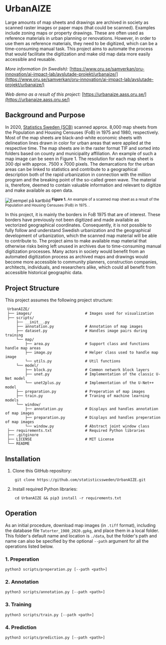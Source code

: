 # UrbanAIZE

Large amounts of map sheets and drawings are archived in society as scanned raster images or paper maps (that could be scanned). Examples include zoning maps or property drawings. These are often used as reference materials in urban planning or renovations. However, in order to use them as reference materials, they need to be digitized, which can be a time-consuming manual task. This project aims to automate the process that would facilitate the digitization and make old map data more easily accessible and reusable.

_More information (in Swedish):_ [https://www.oru.se/samverkan/oru-innovation/ai-impact-lab/avslutade-projekt/urbanaize/](https://www.oru.se/samverkan/oru-innovation/ai-impact-lab/avslutade-projekt/urbanaize/)

_Web demo as a result of this project:_ [https://urbanaize.aass.oru.se/](https://urbanaize.aass.oru.se/)


## Background and Purpose

In 2020, [Statistics Sweden (SCB)](https://www.scb.se/) scanned approx. 8,000 map sheets from the Population and Housing Censuses (FoB) in 1975 and 1980, respectively. Most of the map sheets are black-and-white economic sheets with delineation lines drawn in color for urban areas that were applied at the respective time. The map sheets are in the raster format TIF and sorted into folders based on county and municipality affiliation. An example of such a map image can be seen in Figure 1. The resolution for each map sheet is 300 dpi with approx. 7500 x 7000 pixels. The demarcations for the urban areas can be linked to statistics and contribute to a geographical description both of the rapid urbanization in connection with the million program and the breaking point of the so-called green wave. The material is, therefore, deemed to contain valuable information and relevant to digitize and make available as open data.

![Exempel på kartbild](./images/example.png)
<sup align="center"><b>Figure 1.</b> An example of a scanned map sheet as a result of the Population and Housing Censuses (FoB) in 1975. .<sup>  

In this project, it is mainly the borders in FoB 1975 that are of interest. These borders have previously not been digitized and made available as vectorized geographical coordinates. Consequently, it is not possible to fully follow and understand Swedish urbanization and the geographical development of urbanization, which the scanned map material will be able to contribute to. The project aims to make available map material that otherwise risks being left unused in archives due to time-consuming manual digitization processes. Many actors in society would benefit from an automated digitization process as archived maps and drawings would become more accessible to community planners, construction companies, architects, individuals, and researchers alike, which could all benefit from accessible historical geographic data.


## Project Structure

This project assumes the following project structure:

     UrbanAIZE/
     ├── images/                        # Images used for visualization
     ├── scripts/                  		
         ├── __init__.py
         ├── annotation.py              # Annotation of map images
         ├── dataset.py                 # Handles image pairs during training 
         └── map/
             ├── area.py                # Support class and functions handle map areas 
             ├── image.py               # Helper class used to handle map image
             └── utils.py               # Util functions
         └── model/
             ├── block.py               # Common network block layers
             ├── unet.py                # Implementation of the classic U-Net model
             └── unet2plus.py           # Implementation of the U-Net++ model
         ├── preparation.py             # Preperation of map images
         ├── train.py                   # Traning of machine learning models	
         └── window/
             ├── annotation.py          # Displays and handles annotation of map images
             ├── preparation.py         # Displays and handles preperation of map images
             └── window.py              # Abstract joint window class
     ├── requirements.txt               # Required Python libraries
     ├── .gitginore              
     ├── LICENSE                        # MIT License
     └── README   


## Installation

1. Clone this GitHub repository:       
        
        git clone https://github.com/statisticssweden/UrbanAIZE.git 
       
2. Install required Python libraries:
        
        cd UrbanAIZE && pip3 install -r requirements.txt
        
## Operation

As an initial procedure, download map images (in `.tiff` format), including the database file `Tatorter_1980_2020.gpkg`, and place them in a local folder. This folder's default name and location is `./data`, but the folder's path and name can also be specified by the optional `--path` argument for all the operations listed below. 
 
### 1. Preperation

	python3 scripts/preperation.py [--path <path>]
	
### 2. Annotation

	python3 scripts/annotation.py [--path <path>]

### 3. Training

	python3 scripts/train.py [--path <path>]
	
### 4. Prediction
	
	python3 scripts/prediction.py [--path <path>]
	
